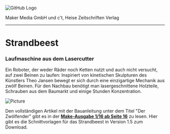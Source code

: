 ![GitHub Logo](http://www.heise.de/make/icons/make_logo.png)

Maker Media GmbH und c't, Heise Zeitschriften Verlag

***

# Strandbeest

### Laufmaschine aus dem Lasercutter

Ein Roboter, der weder Räder noch Ketten nutzt und auch nicht versucht, auf zwei Beinen zu laufen: Inspiriert von kinetischen Skulpturen des Künstlers Theo Jansen bewegt er sich durch eine einzigartige Mechanik aus zwölf Beinen. Für den Nachbau benötigt man lasergeschnittene Holzteile, Schrauben aus dem Baumarkt und einige Stunden Konzentration.

![Picture](https://github.com/heise/Strandbeest/blob/master/strandbeest.jpg)

Den vollständigen Artikel mit der Bauanleitung unter dem Titel "Der Zwölfender" gibt es in der **[Make-Ausgabe 1/16 ab Seite 16](https://www.heise.de/select/make/2016/1/1456381329021210)** zu lesen. Hier gibt es die Schnittvorlagen für das Strandbeest in Version 1.5 zum Download. 
